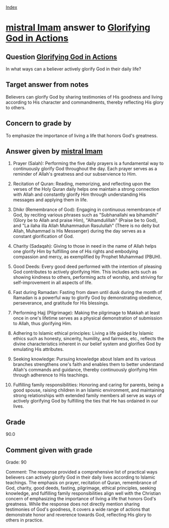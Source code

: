 
[Index](../../index.md)
# [mistral Imam](../../answering_models/mistral_Imam.md) answer to [Glorifying God in Actions](../../questions/Glorifying_God_in_Actions.md)

## Question [Glorifying God in Actions](../../questions/Glorifying_God_in_Actions.md)
In what ways can a believer actively glorify God in their daily life?

## Target answer from notes
Believers can glorify God by sharing testimonies of His goodness and living according to His character and commandments, thereby reflecting His glory to others.

## Concern to grade by
To emphasize the importance of living a life that honors God's greatness.

## Answer given by [mistral Imam](../../answering_models/mistral_Imam.md)
1. Prayer (Salah): Performing the five daily prayers is a fundamental way to continuously glorify God throughout the day. Each prayer serves as a reminder of Allah's greatness and our subservience to Him.

2. Recitation of Quran: Reading, memorizing, and reflecting upon the verses of the Holy Quran daily helps one maintain a strong connection with Allah and constantly glorify Him through understanding His messages and applying them in life.

3. Dhikr (Remembrance of God): Engaging in continuous remembrance of God, by reciting various phrases such as "Subhanallahi wa bihamdihi" (Glory be to Allah and praise Him), "Alhamdulillah" (Praise be to God), and "La ilaha illa Allah Muhammadun Rasulullah" (There is no deity but Allah, Muhammad is His Messenger) during the day serves as a constant glorification of God.

4. Charity (Sadaqah): Giving to those in need in the name of Allah helps one glorify Him by fulfilling one of His rights and embodying compassion and mercy, as exemplified by Prophet Muhammad (PBUH).

5. Good Deeds: Every good deed performed with the intention of pleasing God contributes to actively glorifying Him. This includes acts such as showing kindness to others, performing acts of worship, and striving for self-improvement in all aspects of life.

6. Fast during Ramadan: Fasting from dawn until dusk during the month of Ramadan is a powerful way to glorify God by demonstrating obedience, perseverance, and gratitude for His blessings.

7. Performing Hajj (Pilgrimage): Making the pilgrimage to Makkah at least once in one's lifetime serves as a physical demonstration of submission to Allah, thus glorifying Him.

8. Adhering to Islamic ethical principles: Living a life guided by Islamic ethics such as honesty, sincerity, humility, and fairness, etc., reflects the divine characteristics inherent in our belief system and glorifies God by emulating His attributes.

9. Seeking knowledge: Pursuing knowledge about Islam and its various branches strengthens one's faith and enables them to better understand Allah's commands and guidance, thereby continuously glorifying Him through adherence to His teachings.

10. Fulfilling family responsibilities: Honoring and caring for parents, being a good spouse, raising children in an Islamic environment, and maintaining strong relationships with extended family members all serve as ways of actively glorifying God by fulfilling the ties that He has ordained in our lives.

## Grade
90.0

## Comment given with grade
Grade: 90

Comment: The response provided a comprehensive list of practical ways believers can actively glorify God in their daily lives according to Islamic teachings. The emphasis on prayer, recitation of Quran, remembrance of God, charity, good deeds, fasting, pilgrimage, ethical principles, seeking knowledge, and fulfilling family responsibilities align well with the Christian concern of emphasizing the importance of living a life that honors God's greatness. While the response does not directly mention sharing testimonies of God's goodness, it covers a wide range of actions that demonstrate honor and reverence towards God, reflecting His glory to others in practice.
